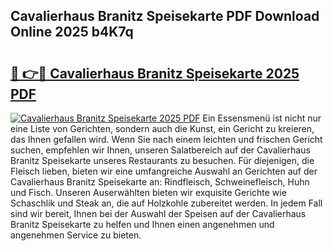 ## Cavalierhaus Branitz Speisekarte PDF Download Online 2025 b4K7q

# <h2><a href="http://gc829m.nevu.top/?p=Cavalierhaus+Branitz+Speisekarte">🔗 👉🔴 Cavalierhaus Branitz Speisekarte 2025 PDF</a></h2>

[![Cavalierhaus Branitz Speisekarte 2025 PDF](https://i.imgur.com/dBaPXMq.png)](http://gc829m.nevu.top/?p=Cavalierhaus+Branitz+Speisekarte)
Ein Essensmenü ist nicht nur eine Liste von Gerichten, sondern auch die Kunst, ein Gericht zu kreieren, das Ihnen gefallen wird. Wenn Sie nach einem leichten und frischen Gericht suchen, empfehlen wir Ihnen, unseren Salatbereich auf der Cavalierhaus Branitz Speisekarte unseres Restaurants zu besuchen. Für diejenigen, die Fleisch lieben, bieten wir eine umfangreiche Auswahl an Gerichten auf der Cavalierhaus Branitz Speisekarte an: Rindfleisch, Schweinefleisch, Huhn und Fisch. Unseren Auserwählten bieten wir exquisite Gerichte wie Schaschlik und Steak an, die auf Holzkohle zubereitet werden. In jedem Fall sind wir bereit, Ihnen bei der Auswahl der Speisen auf der Cavalierhaus Branitz Speisekarte zu helfen und Ihnen einen angenehmen und angenehmen Service zu bieten.
